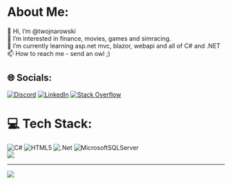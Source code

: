 # About Me:
👋 Hi, I’m @twojnarowski <br>
👀 I’m interested in finance, movies, games and simracing. <br>
🌱 I’m currently learning asp.net mvc, blazor, webapi and all of C# and .NET <br>
📫 How to reach me - send an owl ;) <br>

## 🌐 Socials:
[![Discord](https://img.shields.io/badge/Discord-%237289DA.svg?logo=discord&logoColor=white)](htttps://discord.gg/https://discord.gg/GsMrtum7Yd) [![LinkedIn](https://img.shields.io/badge/LinkedIn-%230077B5.svg?logo=linkedin&logoColor=white)](https://linkedin.com/in/wojnarowskit) [![Stack Overflow](https://img.shields.io/badge/-Stackoverflow-FE7A16?logo=stack-overflow&logoColor=white)](https://stackoverflow.com/users/11532275) 

# 💻 Tech Stack:
![C#](https://img.shields.io/badge/c%23-%23239120.svg?style=for-the-badge&logo=c-sharp&logoColor=white) ![HTML5](https://img.shields.io/badge/html5-%23E34F26.svg?style=for-the-badge&logo=html5&logoColor=white) ![.Net](https://img.shields.io/badge/.NET-5C2D91?style=for-the-badge&logo=.net&logoColor=white) ![MicrosoftSQLServer](https://img.shields.io/badge/Microsoft%20SQL%20Sever-CC2927?style=for-the-badge&logo=microsoft%20sql%20server&logoColor=white)<br>
![](https://github-readme-stats.vercel.app/api/top-langs/?username=twojnarowski&theme=dark&hide_border=false&include_all_commits=false&count_private=false&layout=compact)

---
[![](https://visitcount.itsvg.in/api?id=twojnarowski&icon=5&color=12)](https://visitcount.itsvg.in)

<!-- Proudly created with GPRM ( https://gprm.itsvg.in ) -->
